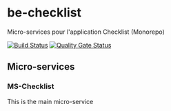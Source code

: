 # be-checklist
Micro-services pour l'application Checklist (Monorepo)

[![Build Status](https://travis-ci.org/NiGhMa/be-checklist.svg?branch=master)](https://travis-ci.org/NiGhMa/be-checklist) [![Quality Gate Status](https://sonarcloud.io/api/project_badges/measure?project=NiGhMa_be-checklist&metric=alert_status)](https://sonarcloud.io/dashboard?id=NiGhMa_be-checklist)

## Micro-services
### MS-Checklist
This is the main micro-service
